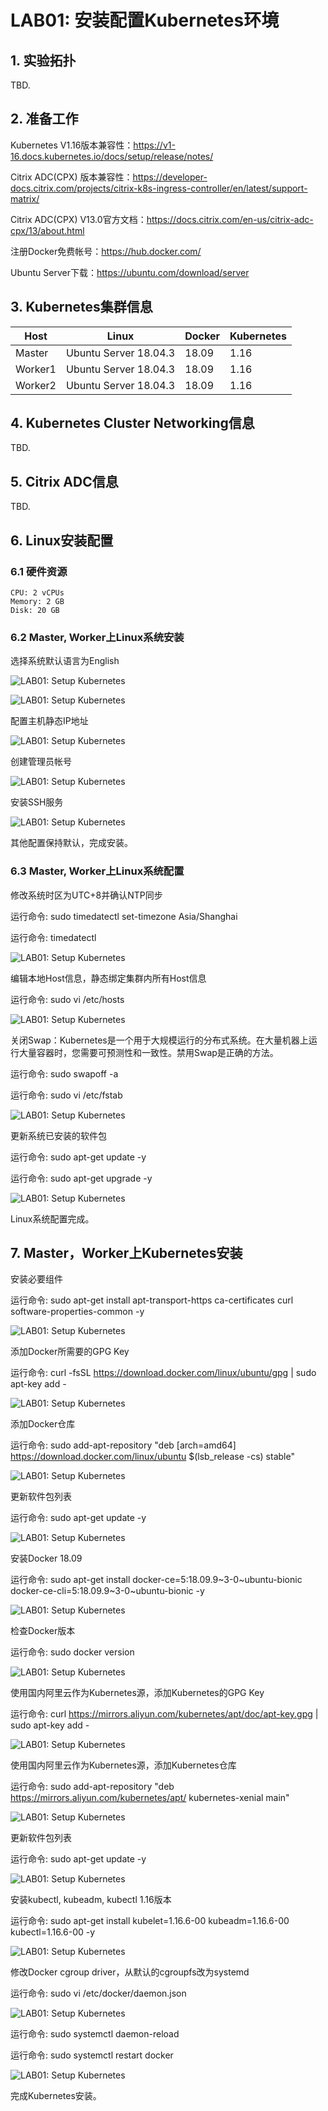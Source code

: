 # LAB01: 安装配置Kubernetes环境

## 1. 实验拓扑
TBD.

## 2. 准备工作
Kubernetes V1.16版本兼容性：https://v1-16.docs.kubernetes.io/docs/setup/release/notes/

Citrix ADC(CPX) 版本兼容性：https://developer-docs.citrix.com/projects/citrix-k8s-ingress-controller/en/latest/support-matrix/

Citrix ADC(CPX) V13.0官方文档：https://docs.citrix.com/en-us/citrix-adc-cpx/13/about.html

注册Docker免费帐号：https://hub.docker.com/

Ubuntu Server下载：https://ubuntu.com/download/server

## 3. Kubernetes集群信息
|Host                              |Linux                                |Docker                                |Kubernetes                                |
|------------------------------------|------------------------------------|------------------------------------|------------------------------------|
|Master                              |Ubuntu Server 18.04.3                                |18.09                                |1.16                                |
|Worker1                              |Ubuntu Server 18.04.3                                |18.09                                |1.16                                |
|Worker2                              |Ubuntu Server 18.04.3                                |18.09                                |1.16                                |

## 4. Kubernetes Cluster Networking信息
TBD.

## 5. Citrix ADC信息
TBD.

## 6. Linux安装配置
### 6.1 硬件资源

    CPU: 2 vCPUs
    Memory: 2 GB
    Disk: 20 GB
    
### 6.2 Master, Worker上Linux系统安装

选择系统默认语言为English

![LAB01: Setup Kubernetes](https://github.com/yazshen/citrix-adc-kubernetes/blob/master/images/lab01-setup-kubernetes-01.png)

![LAB01: Setup Kubernetes](https://github.com/yazshen/citrix-adc-kubernetes/blob/master/images/lab01-setup-kubernetes-02.png)

配置主机静态IP地址

![LAB01: Setup Kubernetes](https://github.com/yazshen/citrix-adc-kubernetes/blob/master/images/lab01-setup-kubernetes-03.png)

创建管理员帐号

![LAB01: Setup Kubernetes](https://github.com/yazshen/citrix-adc-kubernetes/blob/master/images/lab01-setup-kubernetes-04.png)

安装SSH服务

![LAB01: Setup Kubernetes](https://github.com/yazshen/citrix-adc-kubernetes/blob/master/images/lab01-setup-kubernetes-05.png)

其他配置保持默认，完成安装。

### 6.3 Master, Worker上Linux系统配置

修改系统时区为UTC+8并确认NTP同步

运行命令: sudo timedatectl set-timezone Asia/Shanghai

运行命令: timedatectl

![LAB01: Setup Kubernetes](https://github.com/yazshen/citrix-adc-kubernetes/blob/master/images/lab01-setup-kubernetes-06.png)

编辑本地Host信息，静态绑定集群内所有Host信息

运行命令: sudo vi /etc/hosts

![LAB01: Setup Kubernetes](https://github.com/yazshen/citrix-adc-kubernetes/blob/master/images/lab01-setup-kubernetes-07.png)

关闭Swap：Kubernetes是一个用于大规模运行的分布式系统。在大量机器上运行大量容器时，您需要可预测性和一致性。禁用Swap是正确的方法。

运行命令: sudo swapoff -a

运行命令: sudo vi /etc/fstab

![LAB01: Setup Kubernetes](https://github.com/yazshen/citrix-adc-kubernetes/blob/master/images/lab01-setup-kubernetes-08.png)

更新系统已安装的软件包

运行命令: sudo apt-get update -y

运行命令: sudo apt-get upgrade -y

![LAB01: Setup Kubernetes](https://github.com/yazshen/citrix-adc-kubernetes/blob/master/images/lab01-setup-kubernetes-09.png)

Linux系统配置完成。

## 7. Master，Worker上Kubernetes安装

安装必要组件

运行命令: sudo apt-get install apt-transport-https ca-certificates curl software-properties-common -y

![LAB01: Setup Kubernetes](https://github.com/yazshen/citrix-adc-kubernetes/blob/master/images/lab01-setup-kubernetes-10.png)

添加Docker所需要的GPG Key

运行命令: curl -fsSL https://download.docker.com/linux/ubuntu/gpg | sudo apt-key add -

![LAB01: Setup Kubernetes](https://github.com/yazshen/citrix-adc-kubernetes/blob/master/images/lab01-setup-kubernetes-11.png)

添加Docker仓库

运行命令: sudo add-apt-repository "deb [arch=amd64] https://download.docker.com/linux/ubuntu $(lsb_release -cs) stable"

![LAB01: Setup Kubernetes](https://github.com/yazshen/citrix-adc-kubernetes/blob/master/images/lab01-setup-kubernetes-12.png)

更新软件包列表

运行命令: sudo apt-get update -y

![LAB01: Setup Kubernetes](https://github.com/yazshen/citrix-adc-kubernetes/blob/master/images/lab01-setup-kubernetes-13.png)

安装Docker 18.09

运行命令: sudo apt-get install docker-ce=5:18.09.9\~3-0\~ubuntu-bionic docker-ce-cli=5:18.09.9\~3-0\~ubuntu-bionic -y

![LAB01: Setup Kubernetes](https://github.com/yazshen/citrix-adc-kubernetes/blob/master/images/lab01-setup-kubernetes-14.png)

检查Docker版本

运行命令: sudo docker version

![LAB01: Setup Kubernetes](https://github.com/yazshen/citrix-adc-kubernetes/blob/master/images/lab01-setup-kubernetes-15.png)

使用国内阿里云作为Kubernetes源，添加Kubernetes的GPG Key

运行命令: curl https://mirrors.aliyun.com/kubernetes/apt/doc/apt-key.gpg | sudo apt-key add -

![LAB01: Setup Kubernetes](https://github.com/yazshen/citrix-adc-kubernetes/blob/master/images/lab01-setup-kubernetes-16.png)

使用国内阿里云作为Kubernetes源，添加Kubernetes仓库

运行命令: sudo add-apt-repository "deb https://mirrors.aliyun.com/kubernetes/apt/ kubernetes-xenial main"

![LAB01: Setup Kubernetes](https://github.com/yazshen/citrix-adc-kubernetes/blob/master/images/lab01-setup-kubernetes-17.png)

更新软件包列表

运行命令: sudo apt-get update -y

![LAB01: Setup Kubernetes](https://github.com/yazshen/citrix-adc-kubernetes/blob/master/images/lab01-setup-kubernetes-18.png)

安装kubectl, kubeadm, kubectl 1.16版本

运行命令: sudo apt-get install kubelet=1.16.6-00 kubeadm=1.16.6-00 kubectl=1.16.6-00 -y

![LAB01: Setup Kubernetes](https://github.com/yazshen/citrix-adc-kubernetes/blob/master/images/lab01-setup-kubernetes-19.png)

修改Docker cgroup driver，从默认的cgroupfs改为systemd

运行命令: sudo vi /etc/docker/daemon.json

![LAB01: Setup Kubernetes](https://github.com/yazshen/citrix-adc-kubernetes/blob/master/images/lab01-setup-kubernetes-20.png)

运行命令: sudo systemctl daemon-reload

运行命令: sudo systemctl restart docker

![LAB01: Setup Kubernetes](https://github.com/yazshen/citrix-adc-kubernetes/blob/master/images/lab01-setup-kubernetes-21.png)

完成Kubernetes安装。






















